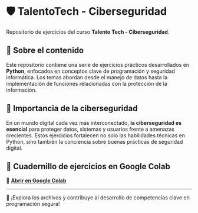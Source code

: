 # 🛡️ TalentoTech - Ciberseguridad

Repositorio de ejercicios del curso **Talento Tech - Ciberseguridad**.

## 🐍 Sobre el contenido

Este repositorio contiene una serie de ejercicios prácticos desarrollados en **Python**, enfocados en conceptos clave de programación y seguridad informática. Los temas abordan desde el manejo de datos hasta la implementación de funciones relacionadas con la protección de la información.

## 🔐 Importancia de la ciberseguridad

En un mundo digital cada vez más interconectado, **la ciberseguridad es esencial** para proteger datos, sistemas y usuarios frente a amenazas crecientes. Estos ejercicios fortalecen no solo las habilidades técnicas en Python, sino también la conciencia sobre buenas prácticas de seguridad digital.

## 📝 Cuadernillo de ejercicios en Google Colab

🔗 **[Abrir en Google Colab](https://colab.research.google.com/drive/15NYPJnXsJQvS8RUMgNcnP4GhLy8W561Q?usp=sharing)**

---

📁 ¡Explora los archivos y contribuye al desarrollo de competencias clave en programación segura!
